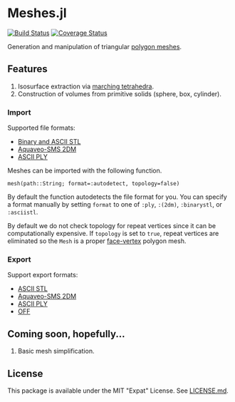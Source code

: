 # Meshes.jl

[![Build Status](https://travis-ci.org/twadleigh/Meshes.jl.png)](https://travis-ci.org/twadleigh/Meshes.jl)
[![Coverage Status](https://img.shields.io/coveralls/twadleigh/Meshes.jl.svg)](https://coveralls.io/r/twadleigh/Meshes.jl)

Generation and manipulation of triangular [polygon meshes](https://en.wikipedia.org/wiki/Polygon_mesh).

## Features
1. Isosurface extraction via [marching tetrahedra](https://en.wikipedia.org/wiki/Marching_tetrahedra).
2. Construction of volumes from primitive solids (sphere, box, cylinder).

### Import
Supported file formats:
* [Binary and ASCII STL](https://en.wikipedia.org/wiki/STL_%28file_format%29)
* [Aquaveo-SMS 2DM](http://www.xmswiki.com/xms/SMS:2D_Mesh_Files_*.2dm)
* [ASCII PLY](https://en.wikipedia.org/wiki/PLY)

Meshes can be imported with the following function.

```mesh(path::String; format=:autodetect, topology=false)```

By default the function autodetects the file format for you. You can specify a format manually by setting `format` to one of `:ply`, `:(2dm)`, `:binarystl`, or `:asciistl`.

By default we do not check topology for repeat vertices since it can be computationally expensive. If `topology` is set to `true`, repeat vertices are eliminated so the `Mesh` is a proper [face-vertex](https://en.wikipedia.org/wiki/Polygon_mesh#Face-vertex_meshes) polygon mesh.

### Export
Support export formats:
* [ASCII STL](https://en.wikipedia.org/wiki/STL_%28file_format%29)
* [Aquaveo-SMS 2DM](http://www.xmswiki.com/xms/SMS:2D_Mesh_Files_*.2dm)
* [ASCII PLY](https://en.wikipedia.org/wiki/PLY)
* [OFF](https://en.wikipedia.org/wiki/OFF_%28file_format%29)

## Coming soon, hopefully...

1. Basic mesh simplification.

## License
This package is available under the MIT "Expat" License. See [LICENSE.md](./LICENSE.md).
